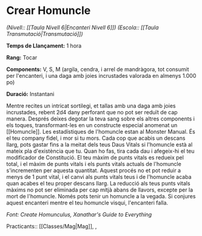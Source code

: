 # Crear Homuncle

*(Nivell:: [[Taula Nivell 6|Encanteri Nivell 6]]) (Escola:: [[Taula Transmutació|Transmutació]])*

**Temps de Llançament:** 1 hora

**Rang:** Tocar

**Components:** V, S, M (argila, cendra, i arrel de mandràgora, tot consumit per l'encanteri, i una daga amb joies incrustades valorada en almenys 1.000 po)

**Duració:** Instantani

Mentre recites un intricat sortilegi, et tallas amb una daga amb joies incrustades, rebent 2d4 dany perforant que no pot ser reduït de cap manera. Després deixes degotar la teva sang sobre els altres components i els toques, transformant-les en un constructe especial anomenat un [[Homuncle]]. Les estadístiques de l'homuncle estan al Monster Manual. És el teu company fidel, i mor si tu mors. Cada cop que acabis un descans llarg, pots gastar fins a la meitat dels teus Daus Vitals si l'homuncle està al mateix pla d'existència que tu. Quan ho fas, tira cada dau i afegeix-hi el teu modificador de Constitució. El teu màxim de punts vitals es redueix pel total, i el màxim de punts vitals i els punts vitals actuals de l'homuncle s'incrementen per aquesta quantitat. Aquest procés no et pot reduir a menys de 1 punt vital, i el canvi als punts vitals teus i de l'homuncle acaba quan acabes el teu proper descans llarg. La reducció als teus punts vitals màxims no pot ser eliminada per cap mitjà abans de llavors, excepte per la mort de l'homuncle. Només pots tenir un homuncle a la vegada. Si conjures aquest encanteri mentre el teu homuncle visqui, l'encanteri falla.


*Font: Create Homunculus, Xanathar's Guide to Everything*



Practicants:: [[Classes/Mag|Mag]], ,